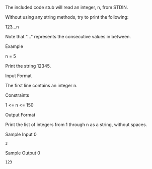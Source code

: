 The included code stub will read an integer, n, from STDIN.

Without using any string methods, try to print the following:

123...n

Note that "..." represents the consecutive values in between.

Example

n = 5

Print the string 12345.

Input Format

The first line contains an integer n.

Constraints

1 <= n <= 150

Output Format

Print the list of integers from 1 through n as a string, without spaces.

Sample Input 0

```
3
```

Sample Output 0

```
123
```
